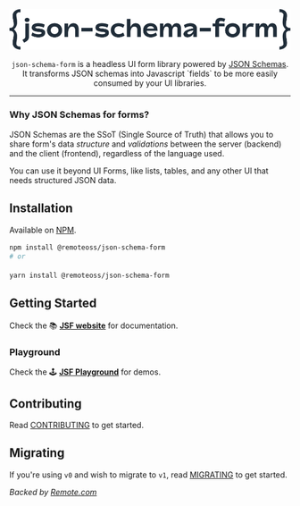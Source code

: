 <p align="center">
<img src=".github/media/jsf_logo_dark.png"  width="600" alt="json-schema-form">
</p>

<p align="center">
  <code>json-schema-form</code> is a headless UI form library powered by <a href="https://json-schema.org/">JSON Schemas</a>. 
<br/>
  It transforms JSON schemas into Javascript `fields` to be more easily consumed by your UI libraries.
</p>

---

### Why JSON Schemas for forms?

JSON Schemas are the SSoT (Single Source of Truth) that allows you to share form's data _structure_ and _validations_ between the server (backend) and the client (frontend), regardless of the language used.

You can use it beyond UI Forms, like lists, tables, and any other UI that needs structured JSON data.

## Installation

Available on [NPM](https://www.npmjs.com/package/@remoteoss/json-schema-form).

```bash
npm install @remoteoss/json-schema-form
# or

yarn install @remoteoss/json-schema-form
```

## Getting Started

Check the 📚 **[JSF website](https://json-schema-form.vercel.app/)** for documentation.

### Playground

Check the 🕹️ **[JSF Playground](https://json-schema-form.vercel.app/?path=/docs/playground--docs)** for demos.

## Contributing

Read [CONTRIBUTING](CONTRIBUTING.md) to get started.

## Migrating

If you're using `v0` and wish to migrate to `v1`, read [MIGRATING](MIGRATING.md) to get started.

_Backed by [Remote.com](https://remote.com/)_
